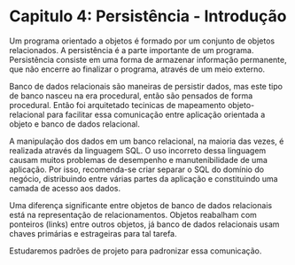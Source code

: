 # Capitulo 4: Persistência - Introdução

Um programa orientado a objetos é formado por um conjunto de objetos relacionados. A persistência é a parte importante de um programa. Persistência consiste em uma forma de armazenar informação permanente, que não encerre ao finalizar o programa, através de um meio externo.

Banco de dados relacionais são maneiras de persistir dados, mas este tipo de banco nasceu na era procedural, então são pensados de forma procedural. Então foi arquitetado tecinicas de mapeamento objeto-relacional para facilitar essa comunicação entre aplicação orientada a objeto e banco de dados relacional.

A manipulação dos dados em um banco relacional, na maioria das vezes, é realizada através da linguagem SQL. O uso incorreto dessa linguagem causam muitos problemas de desempenho e manutenibilidade de uma aplicação. Por isso, recomenda-se criar separar o SQL do domínio do negócio, distribuindo entre várias partes da aplicação e constituindo uma camada de acesso aos dados.

Uma diferença significante entre objetos de banco de dados relacionais está na representação de relacionamentos. Objetos reabalham com ponteiros (links) entre outros objetos, já banco de dados relacionais usam chaves primárias e estrageiras para tal tarefa.

Estudaremos padrões de projeto para padronizar essa comunicação.